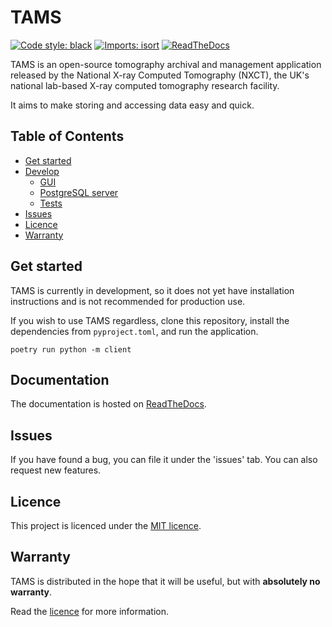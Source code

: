 # TAMS

[![Code style: black](https://img.shields.io/badge/code%20style-black-000000.svg)](https://github.com/psf/black)
[![Imports: isort](https://img.shields.io/badge/%20imports-isort-%231674b1?style=flat&labelColor=ef8336)](https://pycqa.github.io/isort/)
[![ReadTheDocs](https://img.shields.io/readthedocs/tams-nxct)](https://tams-nxct.readthedocs.io/en/latest/)

TAMS is an open-source tomography archival and management application released by the National X-ray Computed Tomography (NXCT), the UK's national lab-based X-ray computed tomography research facility.

It aims to make storing and accessing data easy and quick.

## Table of Contents

- [Get started](#get-started)
- [Develop](#develop)
  - [GUI](#gui)
  - [PostgreSQL server](#postgresql-server)
  - [Tests](#tests)
- [Issues](#issues)
- [Licence](#licence)
- [Warranty](#warranty)

## Get started

TAMS is currently in development, so it does not yet have installation instructions and is not recommended for production use.

If you wish to use TAMS regardless, clone this repository, install the dependencies from `pyproject.toml`, and run the application.

```commandline
poetry run python -m client
```

## Documentation

The documentation is hosted on [ReadTheDocs](https://tams-nxct.readthedocs.io/en/latest/).

## Issues

If you have found a bug, you can file it under the 'issues' tab. You can also request new features.

## Licence

This project is licenced under the [MIT licence](LICENCE).

## Warranty

TAMS is distributed in the hope that it will be useful, but with **absolutely no warranty**.

Read the [licence](LICENCE) for more information.
